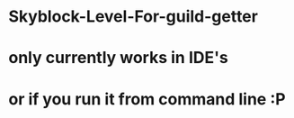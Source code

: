 # Skyblock-Level-For-guild-getter
# only currently works in IDE's 
# or if you run it from command line :P 
